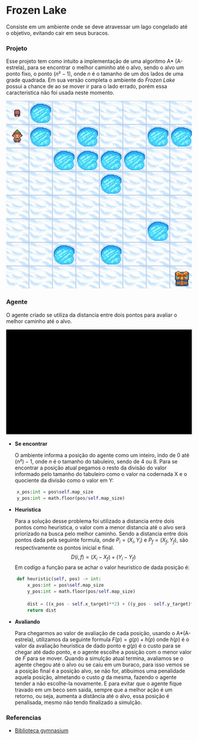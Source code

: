 # Frozen Lake
Consiste em um ambiente onde se deve atravessar um lago congelado até o objetivo, evitando cair em seus buracos.
### Projeto
Esse projeto tem como intuito a implementação de uma algoritmo A* (A-estrela), para se encontrar o melhor caminho até o alvo, sendo o alvo um ponto fixo, o ponto $(n²-1)$, onde $n$ é o tamanho de um dos lados de uma grade quadrada.
Em sua versão completa o ambiente do *Frozen Lake* possui a chance de ao se mover ir para o lado errado, porém essa caracteristica não foi usada neste momento.

![Frozen Lake Ambiente](./img/FL_Ambiente.png)

### Agente
O agente criado se utiliza da distancia entre dois pontos para avaliar o melhor caminho até o alvo.

![Frozen Lake Agente](./img/FL_Agente.gif)

- **Se encontrar**

  O ambiente informa a posição do agente como um inteiro, indo de 0 até $(n²)-1$, onde $n$ é o tamanho do tabuleiro, sendo de 4 ou 8. Para se encontrar a posição atual pegamos o resto da divisão do valor informado pelo tamanho do tabuleiro como o valor na codernada X e o quociente da divisão como o valor em Y:
``` Python
    x_pos:int = pos%self.map_size
    y_pos:int = math.floor(pos/self.map_size)
```
- **Heuristica**

  Para a solução desse problema foi utilizado a distancia entre dois pontos como heuristica, o valor com a menor distancia até o alvo será priorizado na busca pelo melhor caminho.
Sendo a distancia entre dois pontos dada pela seguinte formula, onde $P_i=(X_i,Y_i)$ e $P_f=(X_f,Y_f)$, são respectivamente os pontos inicial e final.
$$
    D(i,f) = (X_i - X_f) + (Y_i - Y_f)
$$
Em codígo a função para se achar o valor heuristico de dada posição é:
``` Python
    def heuristic(self, pos) -> int:
        x_pos:int = pos%self.map_size
        y_pos:int = math.floor(pos/self.map_size)

        dist = ((x_pos - self.x_target)**2) + ((y_pos - self.y_target)**2)
        return dist
```
- **Avaliando**

  Para chegarmos ao valor de avaliação de cada posição, usando o A*(A-estrela), utilizamos da seguinte formula $F(p) = g(p) + h(p)$ onde $h(p)$ é o valor da avaliação heuristica de dado ponto e $g(p)$ é o custo para se chegar até dado ponto, e o agente escolhe a posição com o menor valor de $F$ para se mover.
  Quando a simulção atual termina, avaliamos se o agente chegou até o alvo ou se caiu em um buraco, para isso vemos se a posição final é a posição alvo, se não for, atibuimos uma penalidade aquela posição, almetando o custo $g$ da mesma, fazendo o agente tender a não escolhe-la novamente.
  E para evitar que o agente fique travado em um beco sem saida, sempre que a melhor ação é um retorno, ou seja, aumenta a distância até o alvo, essa posição é penalisada, mesmo não tendo finalizado a simulção.

### Referencias
- [Biblioteca gymnasium](https://gymnasium.farama.org)
